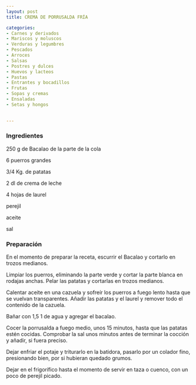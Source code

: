 ```yaml
---
layout: post
title: CREMA DE PORRUSALDA FRÍA

categories:
- Carnes y derivados
- Mariscos y moluscos
- Verduras y legumbres
- Pescados
- Arroces
- Salsas
- Postres y dulces
- Huevos y lacteos
- Pastas
- Entrantes y bocadillos
- Frutas
- Sopas y cremas
- Ensaladas
- Setas y hongos
 

---
```

<h3>Ingredientes</h3>

250 g de Bacalao de la parte de la cola

6 puerros grandes

3/4 Kg. de patatas

2 dl de crema de leche

4 hojas de laurel

perejil

aceite

sal

<h3>Preparación</h3>

En el momento de preparar la receta, escurrir el Bacalao y cortarlo en trozos medianos.

Limpiar los puerros, eliminando la parte verde y cortar la parte blanca en rodajas anchas. Pelar las patatas y cortarlas en trozos medianos.

Calentar aceite en una cazuela y sofreír los puerros a fuego lento hasta que se vuelvan transparentes. Añadir las patatas y el laurel y remover todo el contenido de la cazuela.

Bañar con 1,5 1 de agua y agregar el bacalao.

Cocer la porrusalda a fuego medio, unos 15 minutos, hasta que las patatas estén cocidas. Comprobar la sal unos minutos antes de terminar la cocción y añadir, si fuera preciso.

Dejar enfriar el potaje y triturarlo en la batidora, pasarlo por un colador fino, presionando bien, por si hubieran quedado grumos.

Dejar en el frigorífico hasta el momento de servir en taza o cuenco, con un poco de perejil picado.

